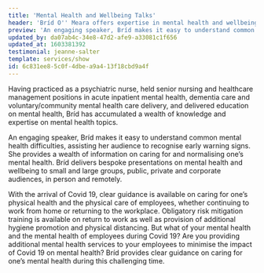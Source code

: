 ```yaml
---
title: 'Mental Health and Wellbeing Talks'
header: 'Bríd O'' Meara offers expertise in mental health and wellbeing'
preview: 'An engaging speaker, Bríd makes it easy to understand common mental health difficulties, assisting her audience to recognise early warning signs. She provides a wealth of information on caring for and normalising one’s mental health. Bríd delivers bespoke presentations on mental health and wellbeing to small and large groups, public, private and corporate audiences, in person and remotely'
updated_by: da07ab4c-34e8-47d2-afe9-a33081c1f656
updated_at: 1603381392
testimonial: jeanne-salter
template: services/show
id: 6c831ee8-5c0f-4dbe-a9a4-13f18cbd9a4f
---
```

Having practiced as a psychiatric nurse, held senior nursing and healthcare management positions in acute inpatient mental health, dementia care and voluntary/community mental health care delivery, and delivered education on mental health, Bríd has accumulated a wealth of knowledge and expertise on mental health topics.

An engaging speaker, Bríd makes it easy to understand common mental health difficulties, assisting her audience to recognise early warning signs. She provides a wealth of information on caring for and normalising one’s mental health. Bríd delivers bespoke presentations on mental health and wellbeing to small and large groups, public, private and corporate audiences, in person and remotely.

With the arrival of Covid 19, clear guidance is available on caring for one’s physical health and the physical care of employees, whether continuing to work from home or returning to the workplace. Obligatory risk mitigation training is available on return to work as well as provision of additional hygiene promotion and physical distancing. But what of your mental health and the mental health of employees during Covid 19? Are you providing additional mental health services to your employees to minimise the impact of Covid 19 on mental health? Bríd provides clear guidance on caring for one’s mental health during this challenging time.